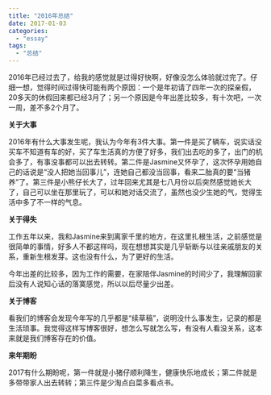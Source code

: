 ```yaml
---
title: "2016年总结"
date: 2017-01-03
categories: 
  - "essay"
tags: 
  - "总结"
---
```


2016年已经过去了，给我的感觉就是过得好快啊，好像没怎么体验就过完了。仔细一想，觉得时间过得快可能有两个原因：一个是年初请了四年一次的探亲假，20多天的休假回来都已经3月了；另一个原因是今年出差比较多，有十次吧，一次一周，差不多2个月了。

**关于大事**

2016年有什么大事发生呢，我认为今年有3件大事。第一件是买了辆车，说实话没买车不知道有车的好，买了车生活真的方便了好多，我们出去吃的多了，出门的机会多了，有事没事都可以出去转转。第二件是Jasmine又怀孕了，这次怀孕用她自己的话说是“没人把她当回事儿”，连她自己都没当回事，看来二胎真的要“当猪养”了。第三件是小熊仔长大了，过年回来尤其是七八月份以后突然感觉她长大了，自己可以坐在那里玩了，可以和她对话交流了，虽然也没少生她的气，觉得生活中多了不一样的气息。

**关于得失**

工作五年以来，我和Jasmine来到离家千里的地方，在这里扎根生活，之前感觉是很简单的事情，好多人不都这样吗，现在想想其实是几乎斩断与以往亲戚朋友的关系，重新生根发芽。这也没有什么，为了更好的生活。

今年出差的比较多，因为工作的需要，在家陪伴Jasmine的时间少了，我理解回家后没有人说知心话的落寞感觉，所以以后尽量少出差。

**关于博客**

看我们的博客会发现今年写的几乎都是“续草稿”，说明没什么事发生，记录的都是生活琐事。我觉得这样写博客很好，想怎么写就怎么写，有没有人看没关系，这本来就是我们博客存在的价值。

**来年期盼**

2017有什么期盼呢，第一件就是小猪仔顺利降生，健康快乐地成长；第二件就是多带带家人出去转转；第三件是少淘点白菜多看点书。
